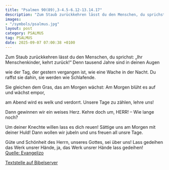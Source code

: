 ```yaml
---
title: "Psalmen 90(89),3-4.5-6.12-13.14.17"
description: "Zum Staub zurückkehren lässt du den Menschen, du sprichst: „Ihr Menschenkinder, kehrt zurück!“ Denn tausend Jahre sind in deinen Augen  wie der Tag, der gestern vergangen ist, wie eine Wache in der Nacht. Du raffst sie dahin, sie werden wie Schlafende.  Sie gleichen dem Gras, ...."
images:
- "/symbols/psalmus.jpg"
layout: post
category: PSALMUS
tag: PSALMUS
date: 2025-09-07 07:00:38 +0100
---
```

Zum Staub zurückkehren lässt du den Menschen, du sprichst: „Ihr Menschenkinder, kehrt zurück!“
Denn tausend Jahre sind in deinen Augen

wie der Tag, der gestern vergangen ist,
wie eine Wache in der Nacht.
Du raffst sie dahin, sie werden wie Schlafende.

Sie gleichen dem Gras, das am Morgen wächst:
Am Morgen blüht es auf und wächst empor,

am Abend wird es welk und verdorrt.<!--more-->
Unsere Tage zu zählen, lehre uns!

Dann gewinnen wir ein weises Herz.
Kehre doch um, HERR! – Wie lange noch?

Um deiner Knechte willen lass es dich reuen!
Sättige uns am Morgen mit deiner Huld! Dann wollen wir jubeln und uns freuen all unsre Tage.

Güte und Schönheit des Herrn, unseres Gottes, sei über uns! Lass gedeihen das Werk unsrer Hände, ja, das Werk unsrer Hände lass gedeihen!<br>
[Quelle: Evangelizo](https://evangeliumtagfuertag.org/DE/gospel)

[Textstelle auf Bibelserver](https://www.bibleserver.com/EU/ps90(89),3-4.5-6.12-13.14.17)

